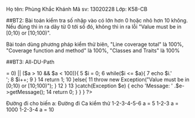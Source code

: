﻿Họ tên: Phùng Khắc Khánh
Mã sv: 13020228
Lớp: K58-CB

##BT2:
Bài toán kiểm tra số nhập vào có lớn hơn 0 hoặc nhỏ hơn 10 không.
Nếu đúng thì in ra dãy từ 0 tới số đó, không thì in ra lỗi "Value must be in [0;10) or [10;100)".

Bài toán dùng phương pháp kiểm thử biên, "Line coverage total" là 100%, "Coverage function and method" là 100%, "Classes and Traits" là 100%

##BT3:
All-DU-Path

<?php
	class Example {
		const num = 100;
	1	public function check($a){
	2		try{
	3			if($a <= self::num){
	4				if(($a < 10 && $a >= 0) || ($a > 10 && $a < 100)){
	5					$i = 0;
	6					while($i <= $a){
	7						echo $i.'<br>';
	8						$i++;
	9					}
	14					return 1;
	10				}else{
	11					throw new Exception("Value must be in [0;10) or [10;100)");
					} 
	12			}
	13		}catch(Exception $e) {
			  echo 'Message: ' .$e->getMessage();
	14		  return 0;
			}
		}
	}
?>

Đường đi cho biến a: 
	Đường đi		Ca kiểm thử
	1-2-3-4-5-6		a = 5
	1-2-3			a = 1000
	1-2-3-4			a = 10